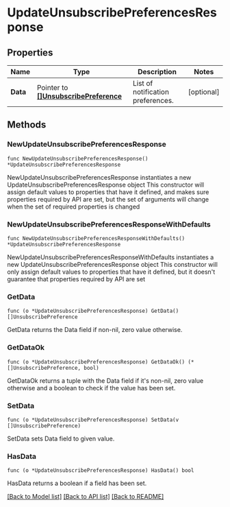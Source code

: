 # UpdateUnsubscribePreferencesResponse

## Properties

Name | Type | Description | Notes
------------ | ------------- | ------------- | -------------
**Data** | Pointer to [**[]UnsubscribePreference**](UnsubscribePreference.md) | List of notification preferences. | [optional] 

## Methods

### NewUpdateUnsubscribePreferencesResponse

`func NewUpdateUnsubscribePreferencesResponse() *UpdateUnsubscribePreferencesResponse`

NewUpdateUnsubscribePreferencesResponse instantiates a new UpdateUnsubscribePreferencesResponse object
This constructor will assign default values to properties that have it defined,
and makes sure properties required by API are set, but the set of arguments
will change when the set of required properties is changed

### NewUpdateUnsubscribePreferencesResponseWithDefaults

`func NewUpdateUnsubscribePreferencesResponseWithDefaults() *UpdateUnsubscribePreferencesResponse`

NewUpdateUnsubscribePreferencesResponseWithDefaults instantiates a new UpdateUnsubscribePreferencesResponse object
This constructor will only assign default values to properties that have it defined,
but it doesn't guarantee that properties required by API are set

### GetData

`func (o *UpdateUnsubscribePreferencesResponse) GetData() []UnsubscribePreference`

GetData returns the Data field if non-nil, zero value otherwise.

### GetDataOk

`func (o *UpdateUnsubscribePreferencesResponse) GetDataOk() (*[]UnsubscribePreference, bool)`

GetDataOk returns a tuple with the Data field if it's non-nil, zero value otherwise
and a boolean to check if the value has been set.

### SetData

`func (o *UpdateUnsubscribePreferencesResponse) SetData(v []UnsubscribePreference)`

SetData sets Data field to given value.

### HasData

`func (o *UpdateUnsubscribePreferencesResponse) HasData() bool`

HasData returns a boolean if a field has been set.


[[Back to Model list]](../README.md#documentation-for-models) [[Back to API list]](../README.md#documentation-for-api-endpoints) [[Back to README]](../README.md)


